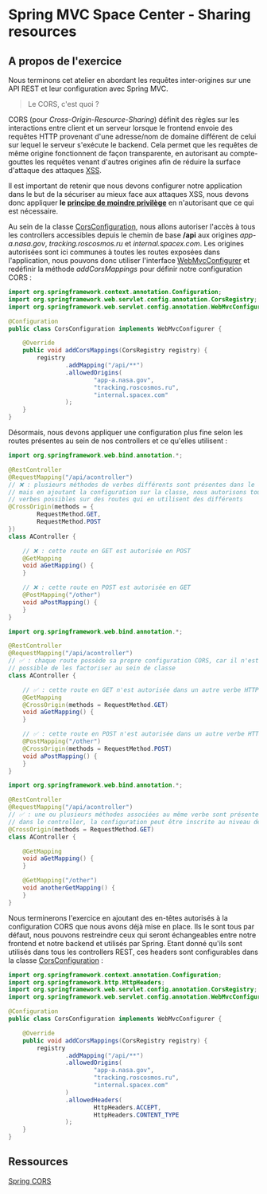 # Spring MVC Space Center - Sharing resources

## A propos de l'exercice

Nous terminons cet atelier en abordant les requêtes inter-origines sur une API REST et leur configuration avec
Spring MVC.

> Le CORS, c'est quoi ?

CORS (pour _Cross-Origin-Resource-Sharing_) définit des règles sur les interactions entre client et un serveur
lorsque le frontend envoie des requêtes HTTP provenant d'une adresse/nom de domaine différent de celui sur lequel le
serveur s'exécute le backend. Cela permet que les requêtes de même origine fonctionnent de façon transparente, en
autorisant au compte-gouttes les requêtes venant d'autres origines afin de réduire la surface d'attaque des
attaques [XSS](https://developer.mozilla.org/en-US/docs/Web/Security/Types_of_attacks#cross-site_scripting_xss).

Il est important de retenir que nous devons configurer notre application dans le but de la sécuriser au mieux face aux
attaques XSS, nous devons donc appliquer **le
[principe de moindre privilège](https://www.ssi.gouv.fr/uploads/2017/12/guide_cloisonnement_systeme_anssi_pg_040_v1.pdf#subsection.2.1.1)**
en n'autorisant que ce qui est nécessaire.

Au sein de la classe
[CorsConfiguration](./src/main/java/io/vieira/space/CorsConfiguration.java), nous allons autoriser l'accès à tous les
controllers accessibles depuis le chemin de base **/api** aux origines _app-a.nasa.gov_, _tracking.roscosmos.ru_ et
_internal.spacex.com_. Les origines autorisées sont ici communes à toutes les routes exposées dans l'application, nous
pouvons donc utiliser
l'interface [WebMvcConfigurer](https://docs.spring.io/spring-framework/docs/5.3.x/javadoc-api/org/springframework/web/servlet/config/annotation/WebMvcConfigurer.html)
et redéfinir la méthode _addCorsMappings_ pour définir notre configuration CORS :

```java
import org.springframework.context.annotation.Configuration;
import org.springframework.web.servlet.config.annotation.CorsRegistry;
import org.springframework.web.servlet.config.annotation.WebMvcConfigurer;

@Configuration
public class CorsConfiguration implements WebMvcConfigurer {

    @Override
    public void addCorsMappings(CorsRegistry registry) {
        registry
                .addMapping("/api/**")
                .allowedOrigins(
                        "app-a.nasa.gov",
                        "tracking.roscosmos.ru",
                        "internal.spacex.com"
                );
    }
}
```

Désormais, nous devons appliquer une configuration plus fine selon les routes présentes au sein de nos controllers et ce
qu'elles utilisent :

```java
import org.springframework.web.bind.annotation.*;

@RestController
@RequestMapping("/api/acontroller")
// ❌ : plusieurs méthodes de verbes différents sont présentes dans le controller,
// mais en ajoutant la configuration sur la classe, nous autorisons toutes les 
// verbes possibles sur des routes qui en utilisent des différents
@CrossOrigin(methods = {
        RequestMethod.GET,
        RequestMethod.POST
})
class AController {

    // ❌ : cette route en GET est autorisée en POST
    @GetMapping
    void aGetMapping() {
    }

    // ❌ : cette route en POST est autorisée en GET
    @PostMapping("/other")
    void aPostMapping() {
    }
}
```

```java
import org.springframework.web.bind.annotation.*;

@RestController
@RequestMapping("/api/acontroller")
// ✅ : chaque route possède sa propre configuration CORS, car il n'est pas 
// possible de les factoriser au sein de classe
class AController {

    // ✅ : cette route en GET n'est autorisée dans un autre verbe HTTP
    @GetMapping
    @CrossOrigin(methods = RequestMethod.GET)
    void aGetMapping() {
    }

    // ✅ : cette route en POST n'est autorisée dans un autre verbe HTTP
    @PostMapping("/other")
    @CrossOrigin(methods = RequestMethod.POST)
    void aPostMapping() {
    }
}
```

```java
import org.springframework.web.bind.annotation.*;

@RestController
@RequestMapping("/api/acontroller")
// ✅ : une ou plusieurs méthodes associées au même verbe sont présentes
// dans le controller, la configuration peut être inscrite au niveau de la classe
@CrossOrigin(methods = RequestMethod.GET)
class AController {

    @GetMapping
    void aGetMapping() {
    }

    @GetMapping("/other")
    void anotherGetMapping() {
    }
}
```

Nous terminerons l'exercice en ajoutant des en-têtes autorisés à la configuration CORS que nous avons déjà mise en
place. Ils le sont tous par défaut, nous pouvons restreindre ceux qui seront échangeables entre notre frontend et notre
backend et utilisés par Spring. Etant donné qu'ils sont utilisés dans tous les
controllers REST, ces headers sont configurables dans la
classe [CorsConfiguration](./src/main/java/io/vieira/space/CorsConfiguration.java) :

```java
import org.springframework.context.annotation.Configuration;
import org.springframework.http.HttpHeaders;
import org.springframework.web.servlet.config.annotation.CorsRegistry;
import org.springframework.web.servlet.config.annotation.WebMvcConfigurer;

@Configuration
public class CorsConfiguration implements WebMvcConfigurer {

    @Override
    public void addCorsMappings(CorsRegistry registry) {
        registry
                .addMapping("/api/**")
                .allowedOrigins(
                        "app-a.nasa.gov",
                        "tracking.roscosmos.ru",
                        "internal.spacex.com"
                )
                .allowedHeaders(
                        HttpHeaders.ACCEPT,
                        HttpHeaders.CONTENT_TYPE
                );
    }
}
```

## Ressources

[Spring CORS](https://www.baeldung.com/spring-cors)
